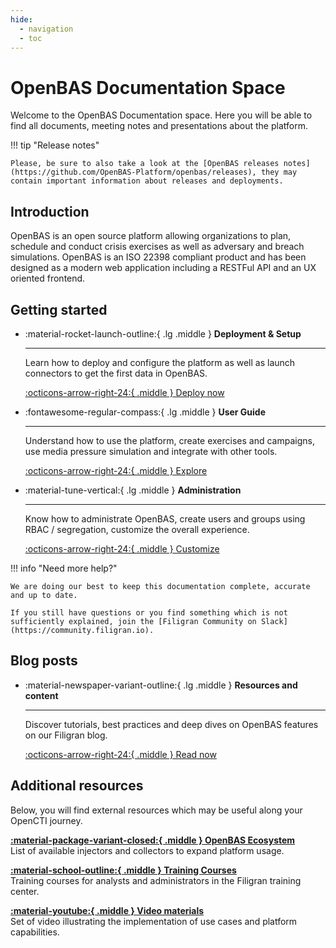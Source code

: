 ```yaml
---
hide:
  - navigation
  - toc
---
```


# OpenBAS Documentation Space

Welcome to the OpenBAS Documentation space. Here you will be able to find all documents, meeting notes and presentations about the platform.


!!! tip "Release notes"

    Please, be sure to also take a look at the [OpenBAS releases notes](https://github.com/OpenBAS-Platform/openbas/releases), they may contain important information about releases and deployments.

## Introduction

OpenBAS is an open source platform allowing organizations to plan, schedule and conduct crisis exercises as well as adversary and breach simulations. OpenBAS is an ISO 22398 compliant product and has been designed as a modern web application including a RESTFul API and an UX oriented frontend.

## Getting started

<div class="grid cards" markdown>

-   :material-rocket-launch-outline:{ .lg .middle } __Deployment & Setup__

    ---

    Learn how to deploy and configure the platform as well as
    launch connectors to get the first data in OpenBAS.

    [:octicons-arrow-right-24:{ .middle } Deploy now](deployment/overview.md)

-   :fontawesome-regular-compass:{ .lg .middle } __User Guide__

    ---

    Understand how to use the platform, create exercises and campaigns, use 
    media pressure simulation and integrate with other tools. 

    [:octicons-arrow-right-24:{ .middle } Explore](usage/getting-started.md)

-   :material-tune-vertical:{ .lg .middle } __Administration__

    ---

    Know how to administrate OpenBAS, create users and groups using RBAC /
    segregation, customize the overall experience.

    [:octicons-arrow-right-24:{ .middle } Customize](administration/introduction.md)

</div>

!!! info "Need more help?"

    We are doing our best to keep this documentation complete, accurate and up to date. 
    
    If you still have questions or you find something which is not sufficiently explained, join the [Filigran Community on Slack](https://community.filigran.io).


## Blog posts

<div class="grid cards" markdown>

-   :material-newspaper-variant-outline:{ .lg .middle } __Resources and content__

    ---

    Discover tutorials, best practices and deep dives on OpenBAS features on our Filigran blog.

    [:octicons-arrow-right-24:{ .middle } Read now](https://blog.filigran.io)
</div>

## Additional resources

Below, you will find external resources which may be useful along your OpenCTI journey.

<div class="grid" markdown>

[**:material-package-variant-closed:{ .middle } OpenBAS Ecosystem**](https://filigran.notion.site/OpenBAS-Ecosystem-30d8eb73d7d04611843e758ddef8941b)<br />
List of available injectors and collectors to expand platform usage.

[**:material-school-outline:{ .middle } Training Courses**](https://training.filigran.io)<br />
Training courses for analysts and administrators in the Filigran training center.

[**:material-youtube:{ .middle } Video materials**](https://www.youtube.com/@Filigran/videos)<br />
Set of video illustrating the implementation of use cases and platform capabilities.

</div>
<br /><br /><br />
